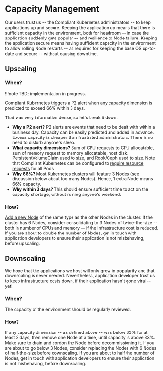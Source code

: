 # Capacity Management

Our users trust us -- the Compliant Kubernetes administrators -- to keep applications up and secure.
Keeping the application up means that there is sufficient capacity in the environment, both for headroom -- in case the application suddenly gets popular -- and resilience to Node failure.
Keeping the application secure means having sufficient capacity in the environment to allow rolling Node restarts -- as required for keeping the base OS up-to-date and secure -- without causing downtime.

## Upscaling

### When?

!!!note
    TBD; implementation in progress.

Compliant Kubernetes triggers a P2 alert when any capacity dimension is predicted to exceed 66% within 3 days.

That was very information dense, so let's break it down.

* **Why a P2 alert?** P2 alerts are events that need to be dealt with within a business day. Capacity can be easily predicted and added in advance. Excess capacity is cheaper than frustrated administrators. There is no need to disturb anyone's sleep.
* **What capacity dimensions?** Sum of CPU requests to CPU allocatable, sum of memory request to memory allocatable, host disk, PersistentVolumeClaim used to size, and Rook/Ceph used to size. Note that Compliant Kubernetes can be configured to [require resource requests](/user-guide/safeguards/#avoid-downtime-with-resource-requests) for all Pods.
* **Why 66%?** Most Kubernetes clusters will feature 3 Nodes (see discussion below about too many Nodes). Hence, 1 extra Node means 66% capacity.
* **Why within 3 days?** This should ensure sufficient time to act on the capacity shortage, without ruining anyone's weekend.

### How?

[Add a new Node](/operator-manual/troubleshooting/#node-seems-really-not-fine-i-want-a-new-one) of the same type as the other Nodes in the cluster.
If the cluster has 6 Nodes, consider consolidating to 3 Nodes of twice-the-size -- both in number of CPUs and memory -- if the infrastructure cost is reduced.
If you are about to double the number of Nodes, get in touch with application developers to ensure their application is not misbehaving, before upscaling.

## Downscaling

We hope that the applications we host will only grow in popularity and that downscaling is never needed.
Nevertheless, application developer trust us to keep infrastructure costs down, if their application hasn't gone viral -- yet!

### When?

The capacity of the environment should be regularly reviewed.

### How?

If any capacity dimension -- as defined above -- was below 33% for at least 3 days, then remove one Node at a time, until capacity is above 33%.
Make sure to drain and cordon the Node before decommissioning it.
If you are about to go below 3 Nodes, consider replacing the Nodes with 6 Nodes of half-the-size before downscaling.
If you are about to half the number of Nodes, get in touch with application developers to ensure their application is not misbehaving, before downscaling.
